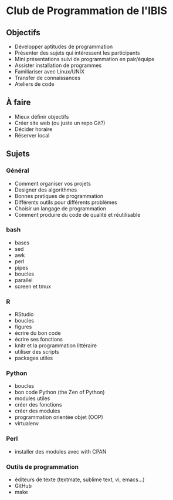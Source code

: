# Club de Programmation de l'IBIS

## Objectifs

- Développer aptitudes de programmation
- Présenter des sujets qui intéressent les participants
- Mini présentations suivi de programmation en pair/équipe
- Assister installation de programmes
- Familiariser avec Linux/UNIX
- Transfer de connaissances
- Ateliers de code

## À faire

- Mieux définir objectifs
- Créer site web (ou juste un repo Git?)
- Décider horaire
- Réserver local

## Sujets

### Général
  - Comment organiser vos projets
  - Designer des algorithmes
  - Bonnes pratiques de programmation
  - Différents outils pour différents problèmes
  - Choisir un langage de programmation
  - Comment produire du code de qualité et réutilisable

### bash

- bases
- sed
- awk
- perl
- pipes
- boucles
- parallel
- screen et tmux

### R

- RStudio
- boucles
- figures
- écrire du bon code
- écrire ses fonctions
- knitr et la programmation littéraire
- utiliser des scripts
- packages utiles

### Python

- boucles
- bon code Python (the Zen of Python)
- modules utiles
- créer des fonctions
- créer des modules
- programmation orientée objet (OOP)
- virtualenv

### Perl

- installer des modules avec with CPAN

### Outils de programmation

- éditeurs de texte (textmate, sublime text, vi, emacs...)
- GitHub
- make

